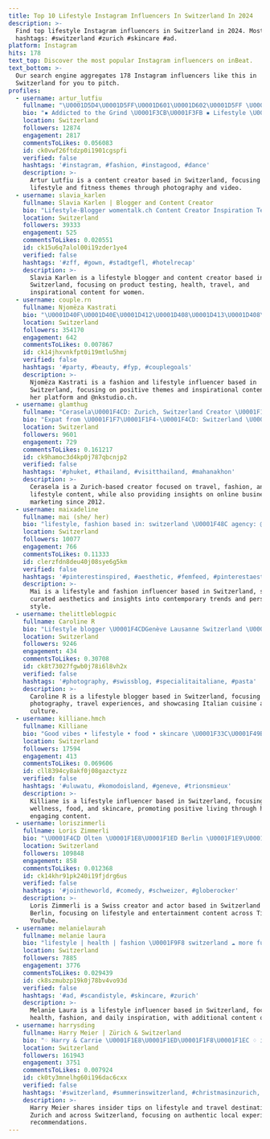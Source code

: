 ```yaml
---
title: Top 10 Lifestyle Instagram Influencers In Switzerland In 2024
description: >-
  Find top lifestyle Instagram influencers in Switzerland in 2024. Most popular
  hashtags: #switzerland #zurich #skincare #ad.
platform: Instagram
hits: 178
text_top: Discover the most popular Instagram influencers on inBeat.
text_bottom: >-
  Our search engine aggregates 178 Instagram influencers like this in
  Switzerland for you to pitch.
profiles:
  - username: artur_lutfiu
    fullname: "\U0001D5D4\U0001D5FF\U0001D601\U0001D602\U0001D5FF \U0001D5DF\U0001D602\U0001D601\U0001D5F3\U0001D5F6\U0001D602 \U0001F985"
    bio: "▪️ Addicted to the Grind \U0001F3CB\U0001F3FB ▪️ Lifestyle \U0001F4F8\U0001F3A5 ▪️ \U0001F4CDSwitzerland \U0001F1E8\U0001F1ED\U0001F1FD\U0001F1F0 ▪️ Content Creator \U0001F9D1\U0001F3FB‍\U0001F4BB"
    location: Switzerland
    followers: 12874
    engagement: 2817
    commentsToLikes: 0.056083
    id: ck0vwf26ftdzp0i1901cgspfi
    verified: false
    hashtags: '#instagram, #fashion, #instagood, #dance'
    description: >-
      Artur Lutfiu is a content creator based in Switzerland, focusing on
      lifestyle and fitness themes through photography and video.
  - username: slavia_karlen
    fullname: Slavia Karlen | Blogger and Content Creator
    bio: "Lifestyle-Blogger womentalk.ch Content Creator Inspiration Testing products Fun & travel & health ü40 \U0001F1E8\U0001F1ED \U0001F4E7 for collaboration: slavia@event-creator.ch"
    location: Switzerland
    followers: 39333
    engagement: 525
    commentsToLikes: 0.020551
    id: ck15u6q7alol00i19zder1ye4
    verified: false
    hashtags: '#zff, #gown, #stadtgefl, #hotelrecap'
    description: >-
      Slavia Karlen is a lifestyle blogger and content creator based in
      Switzerland, focusing on product testing, health, travel, and
      inspirational content for women.
  - username: couple.rn
    fullname: Njomëza Kastrati
    bio: "\U0001D40F\U0001D40E\U0001D412\U0001D408\U0001D413\U0001D408\U0001D415\U0001D404 \U0001D415\U0001D408\U0001D401\U0001D404\U0001D412 \U0001D40E\U0001D40D\U0001D40B\U0001D418 Switzerland Fashion • Inspiration • Lifestyle Owner | @nkstudio.ch"
    location: Switzerland
    followers: 354170
    engagement: 642
    commentsToLikes: 0.007867
    id: ck14jhxvnkfpt0i19mtlu5hmj
    verified: false
    hashtags: '#party, #beauty, #fyp, #couplegoals'
    description: >-
      Njomëza Kastrati is a fashion and lifestyle influencer based in
      Switzerland, focusing on positive themes and inspirational content through
      her platform and @nkstudio.ch.
  - username: glamthug
    fullname: "Cerasela\U0001F4CD: Zurich, Switzerland Creator \U0001F1E8\U0001F1ED"
    bio: "Expat from \U0001F1F7\U0001F1F4-\U0001F4CD: Switzerland \U0001F1E8\U0001F1ED Travel | Fashion | Lifestyle | glamthug.com since 2012 \U0001F4DCOnline Business & Marketing"
    location: Switzerland
    followers: 9601
    engagement: 729
    commentsToLikes: 0.161217
    id: ck9hamoc3d4kp0j787qbcnjp2
    verified: false
    hashtags: '#phuket, #thailand, #visitthailand, #mahanakhon'
    description: >-
      Cerasela is a Zurich-based creator focused on travel, fashion, and
      lifestyle content, while also providing insights on online business and
      marketing since 2012.
  - username: maixadeline
    fullname: mai (she/ her)
    bio: "lifestyle, fashion based in: switzerland \U0001F48C agency: @lives_luxury"
    location: Switzerland
    followers: 10077
    engagement: 766
    commentsToLikes: 0.11333
    id: clerzfdn8deu40j08sye6g5km
    verified: false
    hashtags: '#pinterestinspired, #aesthetic, #femfeed, #pinterestaesthetic'
    description: >-
      Mai is a lifestyle and fashion influencer based in Switzerland, sharing
      curated aesthetics and insights into contemporary trends and personal
      style.
  - username: thelittleblogpic
    fullname: Caroline R
    bio: "Lifestyle blogger \U0001F4CDGenève Lausanne Switzerland \U0001F4E9 thelittleblogpic@hotmail.com \U0001F447\U0001F3FB Dans la Bio CODE PROMO \U0001F4F8All rights reserved by TLBP"
    location: Switzerland
    followers: 9246
    engagement: 434
    commentsToLikes: 0.30708
    id: ck8t73027fgwb0j78i6l8vh2x
    verified: false
    hashtags: '#photography, #swissblog, #specialitaitaliane, #pasta'
    description: >-
      Caroline R is a lifestyle blogger based in Switzerland, focusing on
      photography, travel experiences, and showcasing Italian cuisine and
      culture.
  - username: killiane.hmch
    fullname: Killiane
    bio: "Good vibes • lifestyle • food • skincare \U0001F33C\U0001F49B\U0001F319\U0001F36F\U0001F34B Sun & Vitamins killianepro@gmail.com \U0001F4CDGenève / Lausanne \U0001F1E8\U0001F1ED"
    location: Switzerland
    followers: 17594
    engagement: 413
    commentsToLikes: 0.069606
    id: cll8394cy8akf0j08gazctyzz
    verified: false
    hashtags: '#uluwatu, #komodoisland, #geneve, #trionsmieux'
    description: >-
      Killiane is a lifestyle influencer based in Switzerland, focusing on
      wellness, food, and skincare, promoting positive living through her
      engaging content.
  - username: loriszimmerli
    fullname: Loris Zimmerli
    bio: "\U0001F4CD Olten \U0001F1E8\U0001F1ED Berlin \U0001F1E9\U0001F1EA \U0001F3AC Creator | Actor | Lifestyle | Entertainment \U0001F3A5 TikTok | YouTube \U0001F4E9 Contact: loris.zimmerli@bluewin.ch \U0001F30D\U0001F9F3\U0001F1F9\U0001F1FF\U0001F1FF\U0001F1E6⬇️⬇️"
    location: Switzerland
    followers: 109848
    engagement: 858
    commentsToLikes: 0.012368
    id: ck14khr91pk240i19fjdrg6us
    verified: false
    hashtags: '#jointheworld, #comedy, #schweizer, #globerocker'
    description: >-
      Loris Zimmerli is a Swiss creator and actor based in Switzerland and
      Berlin, focusing on lifestyle and entertainment content across TikTok and
      YouTube.
  - username: melanielaurah
    fullname: melanie laura
    bio: "lifestyle | health | fashion \U0001F9F8 switzerland ☁️ more fun on tiktok"
    location: Switzerland
    followers: 7885
    engagement: 3776
    commentsToLikes: 0.029439
    id: ck8szmubzp19k0j78bv4vo93d
    verified: false
    hashtags: '#ad, #scandistyle, #skincare, #zurich'
    description: >-
      Melanie Laura is a lifestyle influencer based in Switzerland, focusing on
      health, fashion, and daily inspiration, with additional content on TikTok.
  - username: harrysding
    fullname: Harry Meier | Zürich & Switzerland
    bio: "♢ Harry & Carrie \U0001F1E8\U0001F1ED\U0001F1F8\U0001F1EC ♢ insider tips to places in zurich and Switzerland ♢ Zurich based lifestyle & travel"
    location: Switzerland
    followers: 161943
    engagement: 3751
    commentsToLikes: 0.007924
    id: ck0ty3mnelhg60i196dac6cxx
    verified: false
    hashtags: '#switzerland, #summerinswitzerland, #christmasinzurich, #swissalps'
    description: >-
      Harry Meier shares insider tips on lifestyle and travel destinations in
      Zurich and across Switzerland, focusing on authentic local experiences and
      recommendations.
---
```


